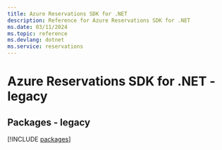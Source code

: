 ```yaml
---
title: Azure Reservations SDK for .NET
description: Reference for Azure Reservations SDK for .NET
ms.date: 03/11/2024
ms.topic: reference
ms.devlang: dotnet
ms.service: reservations
---
```

# Azure Reservations SDK for .NET - legacy
## Packages - legacy
[!INCLUDE [packages](reservations-index.md)]